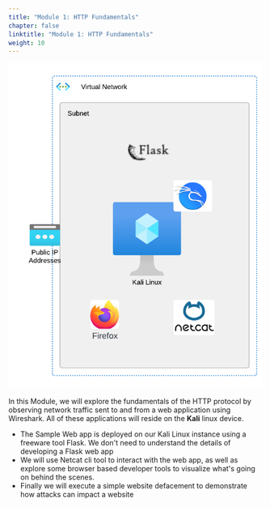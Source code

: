 ```yaml
---
title: "Module 1: HTTP Fundamentals"
chapter: false
linktitle: "Module 1: HTTP Fundamentals"
weight: 10
---
```


![http env](http-env.png)

In this Module, we will explore the fundamentals of the HTTP protocol by observing network traffic sent to and from a web application using Wireshark.   All of these applications will reside on the **Kali** linux device.
- The Sample Web app is deployed on our Kali Linux instance using a freeware tool Flask.  We don't need to understand the details of developing a Flask web app
- We will use Netcat cli tool to interact with the web app, as well as explore some browser based developer tools to visualize what's going on behind the scenes.
- Finally we will execute a simple website defacement to demonstrate how attacks can impact a website







